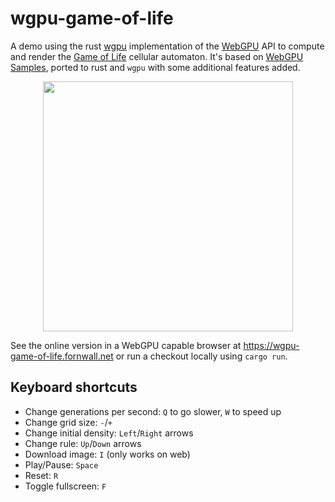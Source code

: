 # wgpu-game-of-life
A demo using the rust [wgpu](https://wgpu.rs/) implementation of the [WebGPU](https://www.w3.org/TR/webgpu/) API to compute and render the [Game of Life](https://en.wikipedia.org/wiki/Conway%27s_Game_of_Life) cellular automaton. It's based on [WebGPU Samples](https://webgpu.github.io/webgpu-samples/samples/gameOfLife), ported to rust and `wgpu` with some additional features added.

<p align="center"><img src="https://wgpu-game-of-life.fornwall.net/static/screenshot.png" width="400"/></p>

See the online version in a WebGPU capable browser at https://wgpu-game-of-life.fornwall.net or run a checkout locally using `cargo run`.

## Keyboard shortcuts
- Change generations per second: `Q` to go slower, `W` to speed up
- Change grid size: `-`/`+`
- Change initial density: `Left`/`Right` arrows
- Change rule: `Up`/`Down` arrows
- Download image: `I` (only works on web)
- Play/Pause: `Space`
- Reset: `R`
- Toggle fullscreen: `F`
